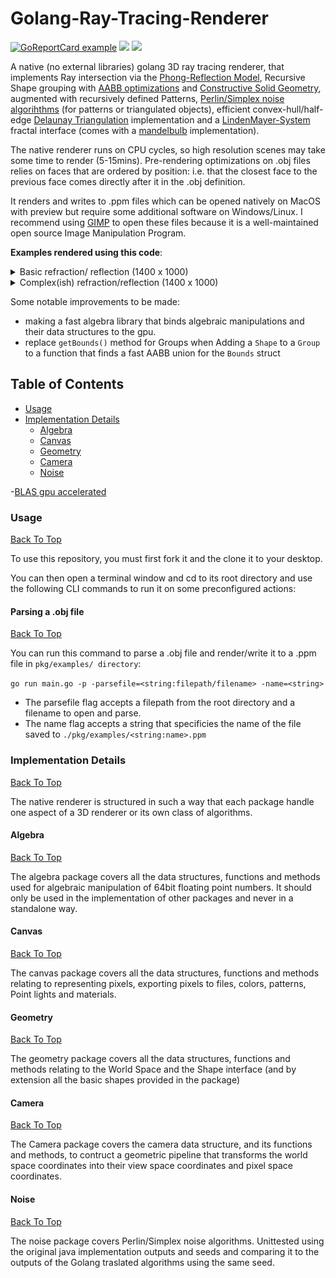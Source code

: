 # Golang-Ray-Tracing-Renderer

[![GoReportCard example](https://goreportcard.com/badge/github.com/alexandreLamarre/Golang-Ray-Tracing-Renderer)](https://goreportcard.com/report/github.com/alexandreLamarre/Golang-Ray-Tracing-Renderer)
<img src ="https://img.shields.io/github/go-mod/go-version/alexandreLamarre/Golang-Ray-Tracing-Renderer" />
<img src = "https://img.shields.io/static/v1.svg?label=Coverage&message=~86%&color=green">

A native (no external libraries) golang 3D ray tracing renderer, that implements Ray intersection via the [Phong-Reflection Model](https://en.wikipedia.org/wiki/Phong_reflection_model), Recursive Shape grouping with [AABB optimizations](https://en.wikipedia.org/wiki/Bounding_volume) and [Constructive Solid Geometry](https://en.wikipedia.org/wiki/Constructive_solid_geometry), augmented with recursively defined Patterns, [Perlin/Simplex noise algorihthms](https://en.wikipedia.org/wiki/Perlin_noise) (for patterns or triangulated objects), efficient convex-hull/half-edge [Delaunay Triangulation](https://en.wikipedia.org/wiki/Delaunay_triangulation) implementation and a [LindenMayer-System](https://en.wikipedia.org/wiki/L-system) fractal interface (comes with a [mandelbulb](https://en.wikipedia.org/wiki/Mandelbulb) implementation).

The native renderer runs on CPU cycles, so high resolution scenes may take some time to render (5-15mins). Pre-rendering optimizations on .obj files relies on faces that are ordered by position: i.e. that the closest face to the previous face comes directly after it in the .obj definition.

It renders and writes to .ppm files which can be opened natively on MacOS with preview but require some additional software on Windows/Linux. I recommend using [GIMP](https://www.gimp.org/) to open these files because it is a well-maintained open source Image Manipulation Program.

**Examples rendered using this code**:

<details>
  <summary> Basic refraction/ reflection (1400 x 1000)</summary>
  <img src = "https://github.com/alexandreLamarre/Golang-Ray-Tracing-Renderer/blob/main/examplesnative/basic%20reflect%20refract.png"/>
</details>
<details>
  <summary> Complex(ish) refraction/reflection (1400 x 1000) </summary>
   <img src = "https://github.com/alexandreLamarre/Golang-Ray-Tracing-Renderer/blob/main/examplesnative/complex%20reflect%20refract.png"/>
</details>

Some notable improvements to be made: 
- making a fast algebra library that binds algebraic manipulations and their data structures to the gpu.
- replace `getBounds()` method for Groups when Adding a `Shape` to a `Group` to a function that finds a fast AABB union for the `Bounds` struct

## Table of Contents
- [Usage](#Usage)
- [Implementation Details](#Implementation-Details)
  - [Algebra](#Algebra)
  - [Canvas](#Canvas)
  - [Geometry](#Geometry)
  - [Camera](#Camera)
  - [Noise](#Noise)
    
-[BLAS gpu accelerated](#BLAS-gpu-accelerated)

### Usage
[Back To Top](#)

To use this repository, you must first fork it and the clone it to your desktop.

You can then open a terminal window and cd to its root directory and use the following CLI commands to run it on some preconfigured actions:

#### Parsing a .obj file
[Back To Top](#)

You can run this command to parse a .obj file and render/write it to a .ppm file in `pkg/examples/ directory`:

`go run main.go -p -parsefile=<string:filepath/filename> -name=<string>`

- The parsefile flag accepts a filepath from the root directory and a filename to open and parse.
- The name flag accepts a string that specificies the name of the file saved to `./pkg/examples/<string:name>.ppm`

### Implementation Details
[Back To Top](#)

The native renderer is structured in such a way that each package handle one aspect of a 3D renderer or its own class of algorithms.

#### Algebra
[Back To Top](#)

The algebra package covers all the data structures, functions and methods used for algebraic manipulation of 64bit floating point numbers. It should only be used in the implementation of other packages and never in a standalone way.

#### Canvas
[Back To Top](#)

The canvas package covers all the data structures, functions and methods relating to representing pixels, exporting pixels to files, colors, patterns, Point lights and materials.

#### Geometry
[Back To Top](#)

The geometry package covers all the data structures, functions and methods relating to the World Space and the Shape interface (and by extension all the basic shapes provided in the package)

#### Camera
[Back To Top](#)

The Camera package covers the camera data structure, and its functions and methods, to contruct a geometric pipeline that transforms the world space coordinates into their view space coordinates and pixel space coordinates.

#### Noise
[Back To Top](#)

The noise package covers Perlin/Simplex noise algorithms. Unittested using the original java implementation outputs and seeds and comparing it to the outputs of the Golang traslated algorithms using the same seed.

